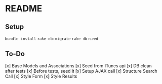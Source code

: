 # README

## Setup

`bundle install`
`rake db:migrate`
`rake db:seed`

## To-Do
[x] Base Models and Associations
[x] Seed from ITunes api
[x] DB clean after tests
[x] Before tests, seed it
[x] Setup AJAX call
[x] Structure Search Call
[x] Style Form
[x] Style Results
